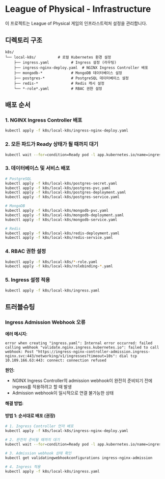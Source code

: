 # League of Physical - Infrastructure

이 프로젝트는 League of Physical 게임의 인프라스트럭처 설정을 관리합니다.

## 디렉토리 구조

```
k8s/
└── local-k8s/          # 로컬 Kubernetes 환경 설정
    ├── ingress.yaml          # Ingress 설정 (라우팅)
    ├── ingress-nginx-deploy.yaml  # NGINX Ingress Controller 배포
    ├── mongodb-*             # MongoDB 데이터베이스 설정
    ├── postgres-*            # PostgreSQL 데이터베이스 설정
    ├── redis-*               # Redis 캐시 설정
    └── *-role*.yaml          # RBAC 권한 설정
```

## 배포 순서

### 1. NGINX Ingress Controller 배포
```bash
kubectl apply -f k8s/local-k8s/ingress-nginx-deploy.yaml
```

### 2. 모든 파드가 Ready 상태가 될 때까지 대기
```bash
kubectl wait --for=condition=Ready pod -l app.kubernetes.io/name=ingress-nginx -n ingress-nginx --timeout=300s
```

### 3. 데이터베이스 및 서비스 배포
```bash
# PostgreSQL
kubectl apply -f k8s/local-k8s/postgres-secret.yaml
kubectl apply -f k8s/local-k8s/postgres-pvc.yaml
kubectl apply -f k8s/local-k8s/postgres-deployment.yaml
kubectl apply -f k8s/local-k8s/postgres-service.yaml

# MongoDB
kubectl apply -f k8s/local-k8s/mongodb-pvc.yaml
kubectl apply -f k8s/local-k8s/mongodb-deployment.yaml
kubectl apply -f k8s/local-k8s/mongodb-service.yaml

# Redis
kubectl apply -f k8s/local-k8s/redis-deployment.yaml
kubectl apply -f k8s/local-k8s/redis-service.yaml
```

### 4. RBAC 권한 설정
```bash
kubectl apply -f k8s/local-k8s/*-role.yaml
kubectl apply -f k8s/local-k8s/rolebinding-*.yaml
```

### 5. Ingress 설정 적용
```bash
kubectl apply -f k8s/local-k8s/ingress.yaml
```

## 트러블슈팅

### Ingress Admission Webhook 오류

**에러 메시지:**
```
error when creating "ingress.yaml": Internal error occurred: failed calling webhook "validate.nginx.ingress.kubernetes.io": failed to call webhook: Post "https://ingress-nginx-controller-admission.ingress-nginx.svc:443/networking/v1/ingresses?timeout=10s": dial tcp 10.109.166.63:443: connect: connection refused
```

**원인:**
- NGINX Ingress Controller의 admission webhook이 완전히 준비되기 전에 ingress를 적용하려고 할 때 발생
- Admission webhook이 일시적으로 연결 불가능한 상태

**해결 방법:**

#### 방법 1: 순서대로 배포 (권장)
```bash
# 1. Ingress Controller 먼저 배포
kubectl apply -f k8s/local-k8s/ingress-nginx-deploy.yaml

# 2. 완전히 준비될 때까지 대기
kubectl wait --for=condition=Ready pod -l app.kubernetes.io/name=ingress-nginx -n ingress-nginx --timeout=300s

# 3. Admission webhook 상태 확인
kubectl get validatingwebhookconfigurations ingress-nginx-admission

# 4. Ingress 적용
kubectl apply -f k8s/local-k8s/ingress.yaml